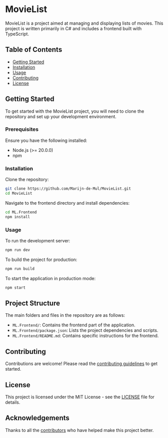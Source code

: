 # MovieList

MovieList is a project aimed at managing and displaying lists of movies. This project is written primarily in C# and includes a frontend built with TypeScript.

## Table of Contents
- [Getting Started](#getting-started)
- [Installation](#installation)
- [Usage](#usage)
- [Contributing](#contributing)
- [License](#license)

## Getting Started
To get started with the MovieList project, you will need to clone the repository and set up your development environment.

### Prerequisites
Ensure you have the following installed:
- Node.js (>= 20.0.0)
- npm

### Installation
Clone the repository:
```sh
git clone https://github.com/Marijn-de-Mul/MovieList.git
cd MovieList
```

Navigate to the frontend directory and install dependencies:
```sh
cd ML.Frontend
npm install
```

### Usage
To run the development server:
```sh
npm run dev
```

To build the project for production:
```sh
npm run build
```

To start the application in production mode:
```sh
npm start
```

## Project Structure
The main folders and files in the repository are as follows:
- `ML.Frontend/`: Contains the frontend part of the application.
- `ML.Frontend/package.json`: Lists the project dependencies and scripts.
- `ML.Frontend/README.md`: Contains specific instructions for the frontend.

## Contributing
Contributions are welcome! Please read the [contributing guidelines](CONTRIBUTING.md) to get started.

## License
This project is licensed under the MIT License - see the [LICENSE](LICENSE) file for details.

## Acknowledgements
Thanks to all the [contributors](https://github.com/Marijn-de-Mul/MovieList/graphs/contributors) who have helped make this project better.
